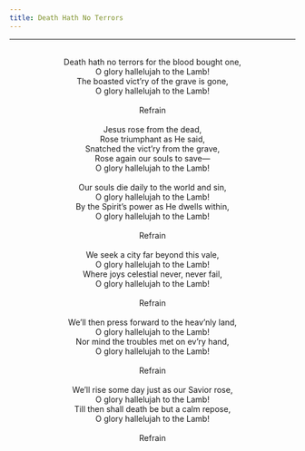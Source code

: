 ```yaml
---
title: Death Hath No Terrors
---
```


---
<center>
<br/>
Death hath no terrors for the blood bought one,<br/>
O glory hallelujah to the Lamb!<br/>
The boasted vict’ry of the grave is gone,<br/>
O glory hallelujah to the Lamb!<br/>
<br/>
Refrain<br/>
<br/>
Jesus rose from the dead,<br/>
Rose triumphant as He said,<br/>
Snatched the vict’ry from the grave,<br/>
Rose again our souls to save—<br/>
O glory hallelujah to the Lamb!<br/>
<br/>
Our souls die daily to the world and sin,<br/>
O glory hallelujah to the Lamb!<br/>
By the Spirit’s power as He dwells within,<br/>
O glory hallelujah to the Lamb!<br/>
<br/>
Refrain<br/>
<br/>
We seek a city far beyond this vale,<br/>
O glory hallelujah to the Lamb!<br/>
Where joys celestial never, never fail,<br/>
O glory hallelujah to the Lamb!<br/>
<br/>
Refrain<br/>
<br/>
We’ll then press forward to the heav’nly land,<br/>
O glory hallelujah to the Lamb!<br/>
Nor mind the troubles met on ev’ry hand,<br/>
O glory hallelujah to the Lamb!<br/>
<br/>
Refrain<br/>
<br/>
We’ll rise some day just as our Savior rose,<br/>
O glory hallelujah to the Lamb!<br/>
Till then shall death be but a calm repose,<br/>
O glory hallelujah to the Lamb!<br/>
<br/>
Refrain<br/>

</center>